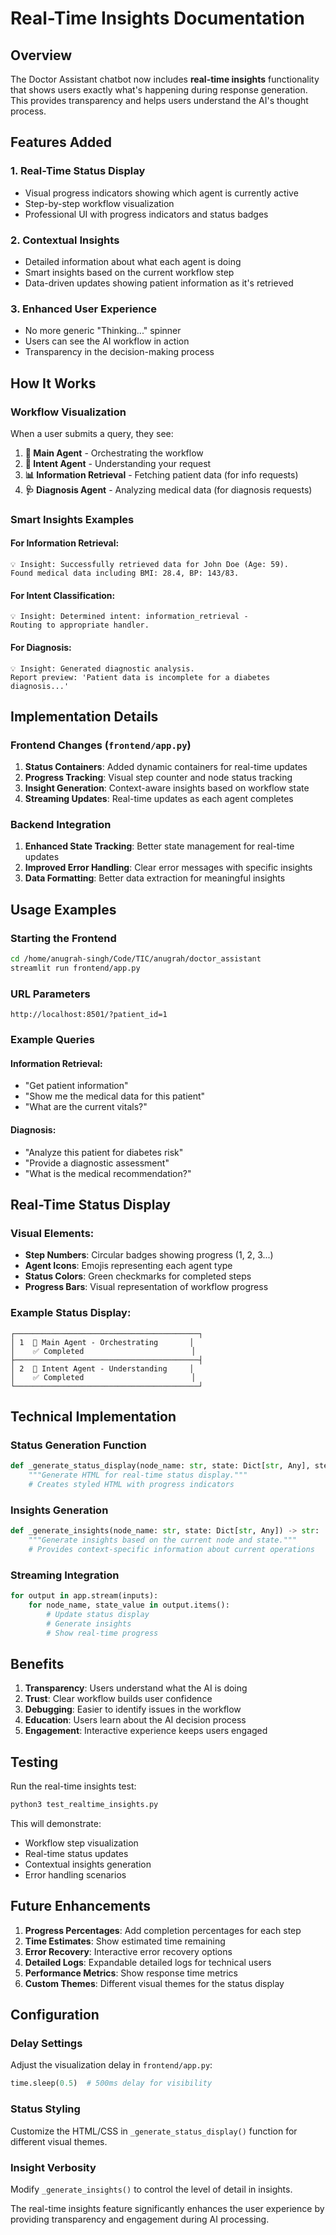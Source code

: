 # Real-Time Insights Documentation

## Overview

The Doctor Assistant chatbot now includes **real-time insights** functionality that shows users exactly what's happening during response generation. This provides transparency and helps users understand the AI's thought process.

## Features Added

### 1. **Real-Time Status Display**
- Visual progress indicators showing which agent is currently active
- Step-by-step workflow visualization
- Professional UI with progress indicators and status badges

### 2. **Contextual Insights**
- Detailed information about what each agent is doing
- Smart insights based on the current workflow step
- Data-driven updates showing patient information as it's retrieved

### 3. **Enhanced User Experience**
- No more generic "Thinking..." spinner
- Users can see the AI workflow in action
- Transparency in the decision-making process

## How It Works

### Workflow Visualization
When a user submits a query, they see:

1. **🧠 Main Agent** - Orchestrating the workflow
2. **🎯 Intent Agent** - Understanding your request  
3. **📊 Information Retrieval** - Fetching patient data (for info requests)
4. **🩺 Diagnosis Agent** - Analyzing medical data (for diagnosis requests)

### Smart Insights Examples

#### For Information Retrieval:
```
💡 Insight: Successfully retrieved data for John Doe (Age: 59). 
Found medical data including BMI: 28.4, BP: 143/83.
```

#### For Intent Classification:
```
💡 Insight: Determined intent: information_retrieval - 
Routing to appropriate handler.
```

#### For Diagnosis:
```
💡 Insight: Generated diagnostic analysis. 
Report preview: 'Patient data is incomplete for a diabetes diagnosis...'
```

## Implementation Details

### Frontend Changes (`frontend/app.py`)

1. **Status Containers**: Added dynamic containers for real-time updates
2. **Progress Tracking**: Visual step counter and node status tracking
3. **Insight Generation**: Context-aware insights based on workflow state
4. **Streaming Updates**: Real-time updates as each agent completes

### Backend Integration

1. **Enhanced State Tracking**: Better state management for real-time updates
2. **Improved Error Handling**: Clear error messages with specific insights
3. **Data Formatting**: Better data extraction for meaningful insights

## Usage Examples

### Starting the Frontend
```bash
cd /home/anugrah-singh/Code/TIC/anugrah/doctor_assistant
streamlit run frontend/app.py
```

### URL Parameters
```
http://localhost:8501/?patient_id=1
```

### Example Queries

#### Information Retrieval:
- "Get patient information"
- "Show me the medical data for this patient"
- "What are the current vitals?"

#### Diagnosis:
- "Analyze this patient for diabetes risk"
- "Provide a diagnostic assessment"
- "What is the medical recommendation?"

## Real-Time Status Display

### Visual Elements:
- **Step Numbers**: Circular badges showing progress (1, 2, 3...)
- **Agent Icons**: Emojis representing each agent type
- **Status Colors**: Green checkmarks for completed steps
- **Progress Bars**: Visual representation of workflow progress

### Example Status Display:
```
┌─────────────────────────────────────────┐
│ 1  🧠 Main Agent - Orchestrating       │
│    ✅ Completed                        │
├─────────────────────────────────────────┤
│ 2  🎯 Intent Agent - Understanding     │
│    ✅ Completed                        │
└─────────────────────────────────────────┘
```

## Technical Implementation

### Status Generation Function
```python
def _generate_status_display(node_name: str, state: Dict[str, Any], step: int) -> str:
    """Generate HTML for real-time status display."""
    # Creates styled HTML with progress indicators
```

### Insights Generation
```python
def _generate_insights(node_name: str, state: Dict[str, Any]) -> str:
    """Generate insights based on the current node and state."""
    # Provides context-specific information about current operations
```

### Streaming Integration
```python
for output in app.stream(inputs):
    for node_name, state_value in output.items():
        # Update status display
        # Generate insights
        # Show real-time progress
```

## Benefits

1. **Transparency**: Users understand what the AI is doing
2. **Trust**: Clear workflow builds user confidence  
3. **Debugging**: Easier to identify issues in the workflow
4. **Education**: Users learn about the AI decision process
5. **Engagement**: Interactive experience keeps users engaged

## Testing

Run the real-time insights test:
```bash
python3 test_realtime_insights.py
```

This will demonstrate:
- Workflow step visualization
- Real-time status updates
- Contextual insights generation
- Error handling scenarios

## Future Enhancements

1. **Progress Percentages**: Add completion percentages for each step
2. **Time Estimates**: Show estimated time remaining
3. **Error Recovery**: Interactive error recovery options
4. **Detailed Logs**: Expandable detailed logs for technical users
5. **Performance Metrics**: Show response time metrics
6. **Custom Themes**: Different visual themes for the status display

## Configuration

### Delay Settings
Adjust the visualization delay in `frontend/app.py`:
```python
time.sleep(0.5)  # 500ms delay for visibility
```

### Status Styling
Customize the HTML/CSS in `_generate_status_display()` function for different visual themes.

### Insight Verbosity
Modify `_generate_insights()` to control the level of detail in insights.

The real-time insights feature significantly enhances the user experience by providing transparency and engagement during AI processing.